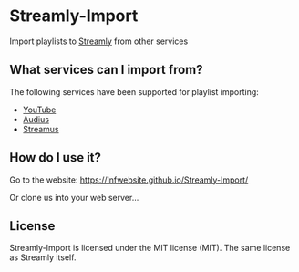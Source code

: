 # Streamly-Import
Import playlists to [Streamly](https://github.com/LNFWebsite/Streamly) from other services

## What services can I import from?

The following services have been supported for playlist importing:

- [YouTube](https://www.youtube.com/)
- [Audius](https://audius.rockdapus.org/)
- [Streamus](https://streamus.com/)

## How do I use it?

Go to the website: https://lnfwebsite.github.io/Streamly-Import/

Or clone us into your web server...

## License

Streamly-Import is licensed under the MIT license (MIT). The same license as Streamly itself.
